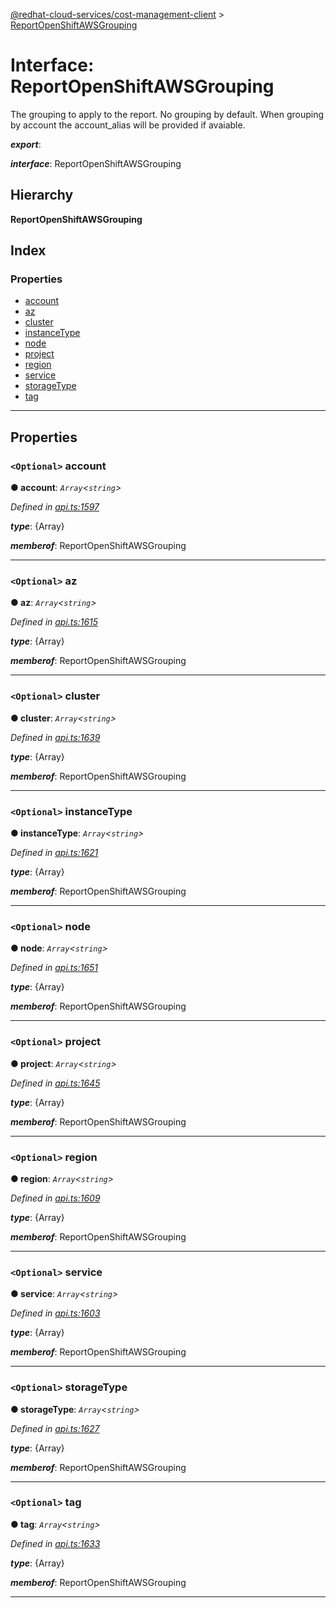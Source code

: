 [@redhat-cloud-services/cost-management-client](../README.md) > [ReportOpenShiftAWSGrouping](../interfaces/reportopenshiftawsgrouping.md)

# Interface: ReportOpenShiftAWSGrouping

The grouping to apply to the report. No grouping by default. When grouping by account the account\_alias will be provided if avaiable.

*__export__*: 

*__interface__*: ReportOpenShiftAWSGrouping

## Hierarchy

**ReportOpenShiftAWSGrouping**

## Index

### Properties

* [account](reportopenshiftawsgrouping.md#account)
* [az](reportopenshiftawsgrouping.md#az)
* [cluster](reportopenshiftawsgrouping.md#cluster)
* [instanceType](reportopenshiftawsgrouping.md#instancetype)
* [node](reportopenshiftawsgrouping.md#node)
* [project](reportopenshiftawsgrouping.md#project)
* [region](reportopenshiftawsgrouping.md#region)
* [service](reportopenshiftawsgrouping.md#service)
* [storageType](reportopenshiftawsgrouping.md#storagetype)
* [tag](reportopenshiftawsgrouping.md#tag)

---

## Properties

<a id="account"></a>

### `<Optional>` account

**● account**: *`Array`<`string`>*

*Defined in [api.ts:1597](https://github.com/RedHatInsights/javascript-clients/blob/master/packages/cost-management/api.ts#L1597)*

*__type__*: {Array}

*__memberof__*: ReportOpenShiftAWSGrouping

___
<a id="az"></a>

### `<Optional>` az

**● az**: *`Array`<`string`>*

*Defined in [api.ts:1615](https://github.com/RedHatInsights/javascript-clients/blob/master/packages/cost-management/api.ts#L1615)*

*__type__*: {Array}

*__memberof__*: ReportOpenShiftAWSGrouping

___
<a id="cluster"></a>

### `<Optional>` cluster

**● cluster**: *`Array`<`string`>*

*Defined in [api.ts:1639](https://github.com/RedHatInsights/javascript-clients/blob/master/packages/cost-management/api.ts#L1639)*

*__type__*: {Array}

*__memberof__*: ReportOpenShiftAWSGrouping

___
<a id="instancetype"></a>

### `<Optional>` instanceType

**● instanceType**: *`Array`<`string`>*

*Defined in [api.ts:1621](https://github.com/RedHatInsights/javascript-clients/blob/master/packages/cost-management/api.ts#L1621)*

*__type__*: {Array}

*__memberof__*: ReportOpenShiftAWSGrouping

___
<a id="node"></a>

### `<Optional>` node

**● node**: *`Array`<`string`>*

*Defined in [api.ts:1651](https://github.com/RedHatInsights/javascript-clients/blob/master/packages/cost-management/api.ts#L1651)*

*__type__*: {Array}

*__memberof__*: ReportOpenShiftAWSGrouping

___
<a id="project"></a>

### `<Optional>` project

**● project**: *`Array`<`string`>*

*Defined in [api.ts:1645](https://github.com/RedHatInsights/javascript-clients/blob/master/packages/cost-management/api.ts#L1645)*

*__type__*: {Array}

*__memberof__*: ReportOpenShiftAWSGrouping

___
<a id="region"></a>

### `<Optional>` region

**● region**: *`Array`<`string`>*

*Defined in [api.ts:1609](https://github.com/RedHatInsights/javascript-clients/blob/master/packages/cost-management/api.ts#L1609)*

*__type__*: {Array}

*__memberof__*: ReportOpenShiftAWSGrouping

___
<a id="service"></a>

### `<Optional>` service

**● service**: *`Array`<`string`>*

*Defined in [api.ts:1603](https://github.com/RedHatInsights/javascript-clients/blob/master/packages/cost-management/api.ts#L1603)*

*__type__*: {Array}

*__memberof__*: ReportOpenShiftAWSGrouping

___
<a id="storagetype"></a>

### `<Optional>` storageType

**● storageType**: *`Array`<`string`>*

*Defined in [api.ts:1627](https://github.com/RedHatInsights/javascript-clients/blob/master/packages/cost-management/api.ts#L1627)*

*__type__*: {Array}

*__memberof__*: ReportOpenShiftAWSGrouping

___
<a id="tag"></a>

### `<Optional>` tag

**● tag**: *`Array`<`string`>*

*Defined in [api.ts:1633](https://github.com/RedHatInsights/javascript-clients/blob/master/packages/cost-management/api.ts#L1633)*

*__type__*: {Array}

*__memberof__*: ReportOpenShiftAWSGrouping

___

